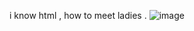 i know html , how to meet ladies .
![image](https://github.com/mindlesssapien/mindlesssapien/assets/92213034/d9e78fd8-3312-4b2e-ad07-249ea0e6573f)
